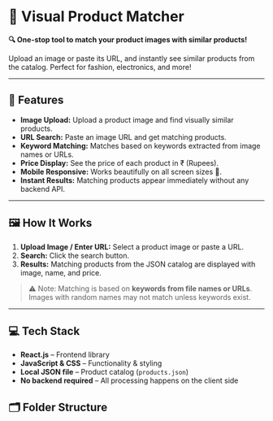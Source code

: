 # 🎨 Visual Product Matcher

**🔍 One-stop tool to match your product images with similar products!**  

Upload an image or paste its URL, and instantly see similar products from the catalog. Perfect for fashion, electronics, and more!  

---

## 🚀 Features

- **Image Upload:** Upload a product image and find visually similar products.  
- **URL Search:** Paste an image URL and get matching products.  
- **Keyword Matching:** Matches based on keywords extracted from image names or URLs.  
- **Price Display:** See the price of each product in ₹ (Rupees).  
- **Mobile Responsive:** Works beautifully on all screen sizes 📱.  
- **Instant Results:** Matching products appear immediately without any backend API.  

---

## 🖼 How It Works

1. **Upload Image / Enter URL:** Select a product image or paste a URL.  
2. **Search:** Click the search button.  
3. **Results:** Matching products from the JSON catalog are displayed with image, name, and price.  

> ⚠️ Note: Matching is based on **keywords from file names or URLs**. Images with random names may not match unless keywords exist.

---

## 💻 Tech Stack

- **React.js** – Frontend library  
- **JavaScript & CSS** – Functionality & styling  
- **Local JSON file** – Product catalog (`products.json`)  
- **No backend required** – All processing happens on the client side  


## 🗂 Folder Structure

